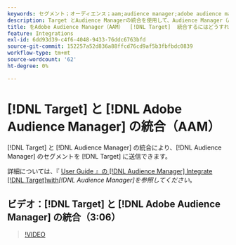 ```yaml
---
keywords: セグメント；オーディエンス；aam;audience manager;adobe audience manager；統合；統合
description: Target とAudience Managerの統合を使用して、Audience Manager（AAM）セグメントをAdobe Targetに送信する方法を説明します。
title: をAdobe Audience Manager（AAM）  [!DNL Target]  統合するにはどうすればよいですか？
feature: Integrations
exl-id: 6dd93d39-c4f6-4048-9433-76ddc6763bfd
source-git-commit: 152257a52d836a88ffcd76cd9af5b3fbfbdc0839
workflow-type: tm+mt
source-wordcount: '62'
ht-degree: 0%

---
```


# [!DNL Target] と [!DNL Adobe Audience Manager] の統合（AAM）

[!DNL Target] と [!DNL Audience Manager] の統合により、[!DNL Audience Manager] のセグメントを [!DNL Target] に送信できます。

詳細については、『 [ User Guide 』の  [!DNL Audience Manager] Integrate [!DNL Target]with](https://experienceleague.adobe.com/docs/audience-manager/user-guide/implementation-integration-guides/integration-other-solutions/aam-target-integration.html?lang=ja)*[!DNL Audience Manager]を参照してください*。

## ビデオ：[!DNL Target] と [!DNL Adobe Audience Manager] の統合（3:06）

>[!VIDEO](https://video.tv.adobe.com/v/3421745?captions=jpn)

